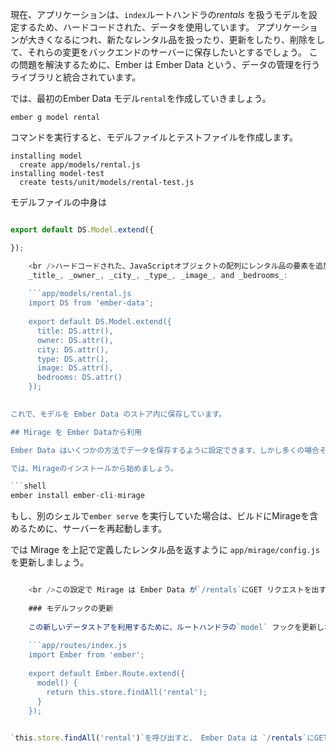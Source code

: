 現在、アプリケーションは、`index`ルートハンドラの*rentals* を扱うモデルを設定するため、ハードコードされた、データを使用しています。 アプリケーションが大きくなるにつれ、新たなレンタル品を扱ったり、更新をしたり、削除をして、それらの変更をバックエンドのサーバーに保存したいとするでしょう。 この問題を解決するために、Ember は Ember Data という、データの管理を行うライブラリと統合されています。

では、最初のEmber Data モデル`rental`を作成していきましょう。

```shell
ember g model rental
```

コマンドを実行すると、モデルファイルとテストファイルを作成します。

```shell
installing model
  create app/models/rental.js
installing model-test
  create tests/unit/models/rental-test.js
```

モデルファイルの中身は

```app/models/rental.js import DS from 'ember-data';

export default DS.Model.extend({

});

    <br />ハードコードされた、JavaScriptオブジェクトの配列にレンタル品の要素を追加しましょう。
    _title_, _owner_, _city_, _type_, _image_, and _bedrooms_:
    
    ```app/models/rental.js
    import DS from 'ember-data';
    
    export default DS.Model.extend({
      title: DS.attr(),
      owner: DS.attr(),
      city: DS.attr(),
      type: DS.attr(),
      image: DS.attr(),
      bedrooms: DS.attr()
    });
    

これで、モデルを Ember Data のストア内に保存しています。

## Mirage を Ember Dataから利用

Ember Data はいくつかの方法でデータを保存するように設定できます、しかし多くの場合それらはバックエンドのAPIサーバです。 このチュートリアルでは[Mirage](http://www.ember-cli-mirage.com)を利用します。 これにより、開発の段階では、バックエンドサーバーを模倣して、フェイクなデータを利用できるようになります。

では、Mirageのインストールから始めましょう。

```shell
ember install ember-cli-mirage
```

もし、別のシェルで`ember serve` を実行していた場合は、ビルドにMirageを含めるために、サーバーを再起動します。

では Mirage を上記で定義したレンタル品を返すように `app/mirage/config.js`を更新しましょう。

```app/mirage/config.js export default function() { this.get('/rentals', function() { return { data: [{ type: 'rentals', id: 1, attributes: { title: 'Grand Old Mansion', owner: 'Veruca Salt', city: 'San Francisco', type: 'Estate', bedrooms: 15, image: 'https://upload.wikimedia.org/wikipedia/commons/c/cb/Crane_estate_(5).jpg' } }, { type: 'rentals', id: 2, attributes: { title: 'Urban Living', owner: 'Mike Teavee', city: 'Seattle', type: 'Condo', bedrooms: 1, image: 'https://upload.wikimedia.org/wikipedia/commons/0/0e/Alfonso_13_Highrise_Tegucigalpa.jpg' } }, { type: 'rentals', id: 3, attributes: { title: 'Downtown Charm', owner: 'Violet Beauregarde', city: 'Portland', type: 'Apartment', bedrooms: 3, image: 'https://upload.wikimedia.org/wikipedia/commons/f/f7/Wheeldon_Apartment_Building_-_Portland_Oregon.jpg' } }] }; }); }

    <br />この設定で Mirage は Ember Data が`/rentals`にGET リクエストを出すたびに、JSONでJavaScriptオブジェクトを返します。
    
    ### モデルフックの更新
    
    この新しいデータストアを利用するために、ルートハンドラの`model` フックを更新しなければいけません。
    
    ```app/routes/index.js
    import Ember from 'ember';
    
    export default Ember.Route.extend({
      model() {
        return this.store.findAll('rental');
      }
    });
    

`this.store.findAll('rental')`を呼び出すと、 Ember Data は `/rentals`にGET リクエスを送ります。 開発環境として Mirage を利用しているおかげで、 先ほど与えたデータをMirage が返してくれます。 プロダクションにアプリケーションをデプロイする際には、Ember Data がやりとりをするバックエンドを提供する必要があります。